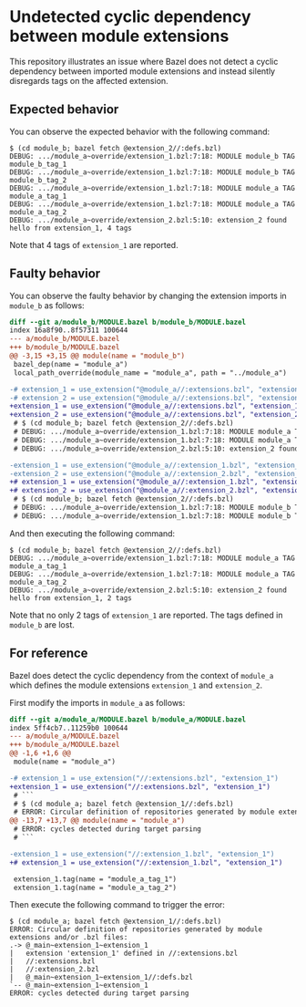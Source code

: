 # Undetected cyclic dependency between module extensions

This repository illustrates an issue where Bazel does not detect a cyclic
dependency between imported module extensions and instead silently disregards
tags on the affected extension.

## Expected behavior

You can observe the expected behavior with the following command:

```
$ (cd module_b; bazel fetch @extension_2//:defs.bzl)
DEBUG: .../module_a~override/extension_1.bzl:7:18: MODULE module_b TAG module_b_tag_1
DEBUG: .../module_a~override/extension_1.bzl:7:18: MODULE module_b TAG module_b_tag_2
DEBUG: .../module_a~override/extension_1.bzl:7:18: MODULE module_a TAG module_a_tag_1
DEBUG: .../module_a~override/extension_1.bzl:7:18: MODULE module_a TAG module_a_tag_2
DEBUG: .../module_a~override/extension_2.bzl:5:10: extension_2 found hello from extension_1, 4 tags
```

Note that 4 tags of `extension_1` are reported.

## Faulty behavior

You can observe the faulty behavior by changing the extension imports in
`module_b` as follows:

```diff
diff --git a/module_b/MODULE.bazel b/module_b/MODULE.bazel
index 16a8f90..8f57311 100644
--- a/module_b/MODULE.bazel
+++ b/module_b/MODULE.bazel
@@ -3,15 +3,15 @@ module(name = "module_b")
 bazel_dep(name = "module_a")
 local_path_override(module_name = "module_a", path = "../module_a")

-# extension_1 = use_extension("@module_a//:extensions.bzl", "extension_1")
-# extension_2 = use_extension("@module_a//:extensions.bzl", "extension_2")
+extension_1 = use_extension("@module_a//:extensions.bzl", "extension_1")
+extension_2 = use_extension("@module_a//:extensions.bzl", "extension_2")
 # $ (cd module_b; bazel fetch @extension_2//:defs.bzl)
 # DEBUG: .../module_a~override/extension_1.bzl:7:18: MODULE module_a TAG module_a_tag_1
 # DEBUG: .../module_a~override/extension_1.bzl:7:18: MODULE module_a TAG module_a_tag_2
 # DEBUG: .../module_a~override/extension_2.bzl:5:10: extension_2 found hello from extension_1, 2 tags

-extension_1 = use_extension("@module_a//:extension_1.bzl", "extension_1")
-extension_2 = use_extension("@module_a//:extension_2.bzl", "extension_2")
+# extension_1 = use_extension("@module_a//:extension_1.bzl", "extension_1")
+# extension_2 = use_extension("@module_a//:extension_2.bzl", "extension_2")
 # $ (cd module_b; bazel fetch @extension_2//:defs.bzl)
 # DEBUG: .../module_a~override/extension_1.bzl:7:18: MODULE module_b TAG module_b_tag_1
 # DEBUG: .../module_a~override/extension_1.bzl:7:18: MODULE module_b TAG module_b_tag_2
```

And then executing the following command:

```
$ (cd module_b; bazel fetch @extension_2//:defs.bzl)
DEBUG: .../module_a~override/extension_1.bzl:7:18: MODULE module_a TAG module_a_tag_1
DEBUG: .../module_a~override/extension_1.bzl:7:18: MODULE module_a TAG module_a_tag_2
DEBUG: .../module_a~override/extension_2.bzl:5:10: extension_2 found hello from extension_1, 2 tags
```

Note that no only 2 tags of `extension_1` are reported. The tags defined in
`module_b` are lost.

## For reference

Bazel does detect the cyclic dependency from the context of `module_a` which
defines the module extensions `extension_1` and `extension_2`.

First modify the imports in `module_a` as follows:

```diff
diff --git a/module_a/MODULE.bazel b/module_a/MODULE.bazel
index 5ff4cb7..11259b0 100644
--- a/module_a/MODULE.bazel
+++ b/module_a/MODULE.bazel
@@ -1,6 +1,6 @@
 module(name = "module_a")

-# extension_1 = use_extension("//:extensions.bzl", "extension_1")
+extension_1 = use_extension("//:extensions.bzl", "extension_1")
 # ```
 # $ (cd module_a; bazel fetch @extension_1//:defs.bzl)
 # ERROR: Circular definition of repositories generated by module extensions and/or .bzl files:
@@ -13,7 +13,7 @@ module(name = "module_a")
 # ERROR: cycles detected during target parsing
 # ```

-extension_1 = use_extension("//:extension_1.bzl", "extension_1")
+# extension_1 = use_extension("//:extension_1.bzl", "extension_1")

 extension_1.tag(name = "module_a_tag_1")
 extension_1.tag(name = "module_a_tag_2")
```

Then execute the following command to trigger the error:

```
$ (cd module_a; bazel fetch @extension_1//:defs.bzl)
ERROR: Circular definition of repositories generated by module extensions and/or .bzl files:
.-> @_main~extension_1~extension_1
|   extension 'extension_1' defined in //:extensions.bzl
|   //:extensions.bzl
|   //:extension_2.bzl
|   @_main~extension_1~extension_1//:defs.bzl
`-- @_main~extension_1~extension_1
ERROR: cycles detected during target parsing
```
